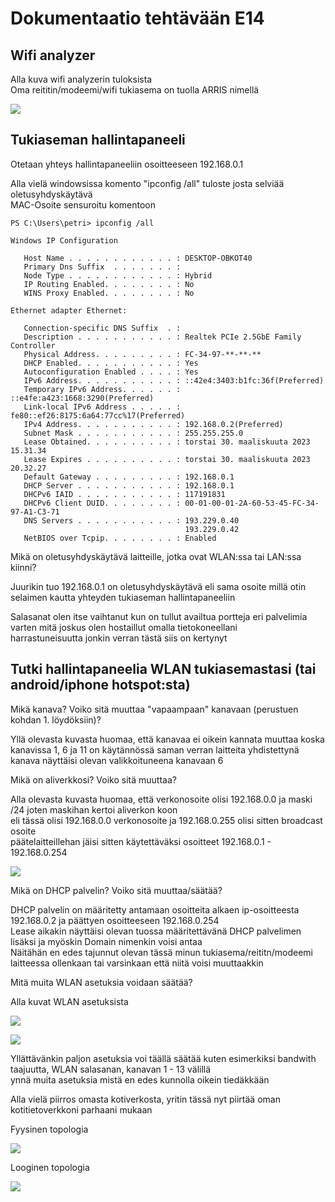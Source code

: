 # Dokumentaatio tehtävään E14

## Wifi analyzer

Alla kuva wifi analyzerin tuloksista<br/>
Oma reititin/modeemi/wifi tukiasema on tuolla ARRIS nimellä<br/>

![](documentation/E14/wifi_analyzer1.png)<br/>

## Tukiaseman hallintapaneeli

Otetaan yhteys hallintapaneeliin osoitteeseen  192.168.0.1<br/>

Alla vielä windowsissa komento "ipconfig /all" tuloste josta selviää oletusyhdyskäytävä<br/>
MAC-Osoite sensuroitu komentoon

```
PS C:\Users\petri> ipconfig /all

Windows IP Configuration

   Host Name . . . . . . . . . . . . : DESKTOP-OBKOT40
   Primary Dns Suffix  . . . . . . . :
   Node Type . . . . . . . . . . . . : Hybrid
   IP Routing Enabled. . . . . . . . : No
   WINS Proxy Enabled. . . . . . . . : No

Ethernet adapter Ethernet:

   Connection-specific DNS Suffix  . :
   Description . . . . . . . . . . . : Realtek PCIe 2.5GbE Family Controller
   Physical Address. . . . . . . . . : FC-34-97-**-**-**
   DHCP Enabled. . . . . . . . . . . : Yes
   Autoconfiguration Enabled . . . . : Yes
   IPv6 Address. . . . . . . . . . . : ::42e4:3403:b1fc:36f(Preferred)
   Temporary IPv6 Address. . . . . . : ::e4fe:a423:1668:3290(Preferred)
   Link-local IPv6 Address . . . . . : fe80::ef26:8175:6a64:77cc%17(Preferred)
   IPv4 Address. . . . . . . . . . . : 192.168.0.2(Preferred)
   Subnet Mask . . . . . . . . . . . : 255.255.255.0
   Lease Obtained. . . . . . . . . . : torstai 30. maaliskuuta 2023 15.31.34
   Lease Expires . . . . . . . . . . : torstai 30. maaliskuuta 2023 20.32.27
   Default Gateway . . . . . . . . . : 192.168.0.1
   DHCP Server . . . . . . . . . . . : 192.168.0.1
   DHCPv6 IAID . . . . . . . . . . . : 117191831
   DHCPv6 Client DUID. . . . . . . . : 00-01-00-01-2A-60-53-45-FC-34-97-A1-C3-71
   DNS Servers . . . . . . . . . . . : 193.229.0.40
                                       193.229.0.42
   NetBIOS over Tcpip. . . . . . . . : Enabled
```

Mikä on oletusyhdyskäytävä laitteille, jotka ovat WLAN:ssa tai LAN:ssa kiinni?

Juurikin tuo 192.168.0.1 on oletusyhdyskäytävä eli sama osoite millä otin selaimen kautta yhteyden tukiaseman hallintapaneeliin<br/>

Salasanat olen itse vaihtanut kun on tullut availtua portteja eri palvelimia varten mitä joskus olen hostaillut omalla tietokoneellani<br/>
harrastuneisuutta jonkin verran tästä siis on kertynyt<br/>


## Tutki hallintapaneelia WLAN tukiasemastasi (tai android/iphone hotspot:sta)

Mikä kanava? Voiko sitä muuttaa "vapaampaan" kanavaan (perustuen kohdan 1. löydöksiin)?<br/>

Yllä olevasta kuvasta huomaa, että kanavaa ei oikein kannata muuttaa koska kanavissa 1, 6 ja 11 on käytännössä saman verran laitteita yhdistettynä<br/>
kanava näyttäisi olevan valikkoituneena kanavaan 6<br/>

Mikä on aliverkkosi? Voiko sitä muuttaa?<br/>

Alla olevasta kuvasta huomaa, että verkonosoite olisi 192.168.0.0 ja  maski /24 joten maskihan kertoi aliverkon koon<br/>
eli tässä olisi 192.168.0.0 verkonosoite ja 192.168.0.255 olisi sitten broadcast osoite<br/>
päätelaitteillehan jäisi sitten käytettäväksi osoitteet 192.168.0.1 - 192.168.0.254<br/>

![](documentation/E14/tukiasema1.png)<br/>

Mikä on DHCP palvelin? Voiko sitä muuttaa/säätää?<br/>

DHCP palvelin on määritetty antamaan osoitteita alkaen ip-osoitteesta 192.168.0.2 ja päättyen osoitteeseen 192.168.0.254<br/>
Lease aikakin näyttäisi olevan tuossa määritettävänä DHCP palvelimen lisäksi ja myöskin Domain nimenkin voisi antaa<br/>
Näitähän en edes tajunnut olevan tässä minun tukiasema/reititn/modeemi laitteessa ollenkaan tai varsinkaan että niitä voisi muuttaakkin<br/>

Mitä muita WLAN asetuksia voidaan säätää?</br>

Alla kuvat WLAN asetuksista<br/>

![](documentation/E14/tukiasema3.png)<br/>

![](documentation/E14/tukiasema4.png)<br/>

Yllättävänkin paljon asetuksia voi täällä säätää kuten esimerkiksi bandwith taajuutta, WLAN salasanan, kanavan 1 - 13 välillä<br/>
ynnä muita asetuksia mistä en edes kunnolla oikein tiedäkkään<br/>

Alla vielä piirros omasta kotiverkosta, yritin tässä nyt piirtää oman kotitietoverkkoni parhaani mukaan<br/>

Fyysinen topologia<br/>

![](documentation/E14/Tietoverkot_fyysinen_topologia.png)<br/>

Looginen topologia<br/>

![](documentation/E14/Tietoverkot_looginen_topologia.png)<br/>